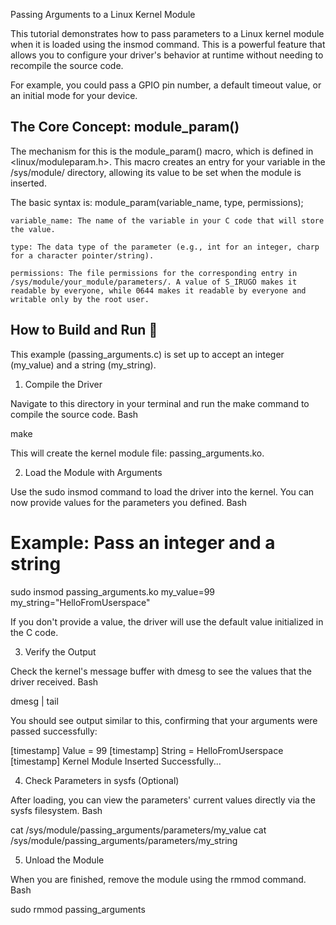 Passing Arguments to a Linux Kernel Module

This tutorial demonstrates how to pass parameters to a Linux kernel module when it is loaded using the insmod command. This is a powerful feature that allows you to configure your driver's behavior at runtime without needing to recompile the source code.

For example, you could pass a GPIO pin number, a default timeout value, or an initial mode for your device.

## The Core Concept: module_param()

The mechanism for this is the module_param() macro, which is defined in <linux/moduleparam.h>. This macro creates an entry for your variable in the /sys/module/ directory, allowing its value to be set when the module is inserted.

The basic syntax is: module_param(variable_name, type, permissions);

    variable_name: The name of the variable in your C code that will store the value.

    type: The data type of the parameter (e.g., int for an integer, charp for a character pointer/string).

    permissions: The file permissions for the corresponding entry in /sys/module/your_module/parameters/. A value of S_IRUGO makes it readable by everyone, while 0644 makes it readable by everyone and writable only by the root user.

## How to Build and Run 🚀

This example (passing_arguments.c) is set up to accept an integer (my_value) and a string (my_string).

1. Compile the Driver

Navigate to this directory in your terminal and run the make command to compile the source code.
Bash

make

This will create the kernel module file: passing_arguments.ko.

2. Load the Module with Arguments

Use the sudo insmod command to load the driver into the kernel. You can now provide values for the parameters you defined.
Bash

# Example: Pass an integer and a string
sudo insmod passing_arguments.ko my_value=99 my_string="HelloFromUserspace"

If you don't provide a value, the driver will use the default value initialized in the C code.

3. Verify the Output

Check the kernel's message buffer with dmesg to see the values that the driver received.
Bash

dmesg | tail

You should see output similar to this, confirming that your arguments were passed successfully:

[timestamp] Value = 99
[timestamp] String = HelloFromUserspace
[timestamp] Kernel Module Inserted Successfully...

4. Check Parameters in sysfs (Optional)

After loading, you can view the parameters' current values directly via the sysfs filesystem.
Bash

cat /sys/module/passing_arguments/parameters/my_value
cat /sys/module/passing_arguments/parameters/my_string

5. Unload the Module

When you are finished, remove the module using the rmmod command.
Bash

sudo rmmod passing_arguments
